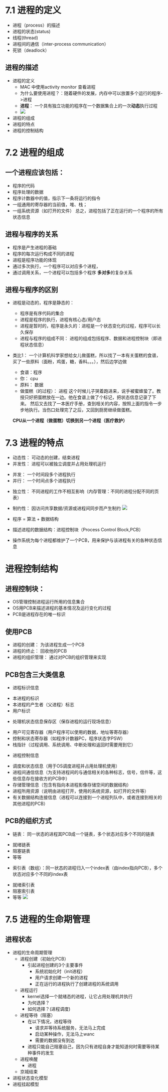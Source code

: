 # 7.1 进程的定义
+ 进程（process）的描述
+ 进程的状态(status)
+ 线程(thread)
+ 进程间的通信（inter-process communication）
+ 死锁（deadlock）

## 进程的描述

+ 进程的定义
  - MAC 中使用activity monitor 查看进程
  - 为什么要使用进程？：随着硬件的发展，内存中可以放置多个运行的程序->进程
  - **进程**： 一个具有独立功能的程序在一个数据集合上的一次**动态**执行过程
  - ![](../Resources/7-processdef.png)
+ 进程的组成
+ 进程的特点
+ 进程的控制结构

# 7.2 进程的组成
## 一个进程应该包括：
+ 程序的代码
+ 程序处理的数据
+ 程序计数器中的值，指示下一条将运行的指令
+ 一组通用的寄存器的当前值，堆、栈；
+ 一组系统资源（如打开的文件）
总之，进程包括了正在运行的一个程序的所有状态信息

## 进程与程序的关系
+ 程序是产生进程的基础
+ 程序的每次运行构成不同的进程
+ 进程是程序功能的体现
+ 通过多次执行，一个程序可以对应多个进程，
+ 通过调用关系，一个进程可以包括多个程序
**多对多**的复杂关系
## 进程与程序的区别
+ 进程是动态的，程序是静态的：
  - 程序是有序代码的集合
  - 进程是程序的执行，进程有核心态/用户态
  - 进程是暂时的，程序是永久的：进程是一个状态变化的过程，程序可以长久保存
  - 进程与程序的组成不同： 进程的组成包括程序、数据和进程控制块（即进程状态信息）
+ 类比1： 一个计算机科学家想给女儿做蛋糕，所以找了一本有关蛋糕的食谱，买了一些原料（面粉，鸡蛋，糖，香料。。。），然后边学边做
  - 食谱：程序
  - 你： cpu
  - 原料： 数据
  - 做蛋糕（的过程）： 进程
  这个时候儿子哭着跑进来，说手被蜜蜂蛰了。教授只好把蛋糕放在一边。他在食谱上做了个标记，把状态信息记录了下来。
  然后又去找了一本医疗手册，查到相关的内容，按照上面的指令一步步地执行。当伤口处理完了之后，又回到厨房继续做蛋糕。
  
  **CPU从一个进程（做蛋糕）切换到另一个进程（医疗救护）**
  
 # 7.3 进程的特点
 + 动态性： 可动态的创建，结束进程
 + 并发性： 进程可以被独立调度并占用处理机运行 
  - 并发： 一个时间段多个进程执行
  - 并行： 一个时间点多个进程执行
 + 独立性： 不同进程的工作不相互影响（内存管理：不同的进程分配不同的页表）
 + 制约性： 因访问共享数据/资源或进程间同步而产生制约
 ![](../Resources/7-processcharacter.png)
 
 + 程序 = 算法 + 数据结构
 + 描述进程的数据结构：进程控制块（Process Control Block,PCB）
 + 操作系统为每个进程都维护了一个PCB，用来保护与该进程有关的各种状态信息
 
 # 进程控制结构
 ## 进程控制块：
 + OS管理控制进程运行所用的信息集合
 + OS用PCB来描述进程的基本情况及运行变化的过程
 + PCB是进程存在的唯一标识
 
 ## 使用PCB
 + 进程的创建： 为该进程生成一个PCB
 + 进程的终止： 回收他的PCB
 + 进程的组织管理： 通过对PCB的组织管理来实现
 
 ## PCB包含三大类信息
 + 进程标识信息
  - 本进程的标识
  - 本进程的产生者（父进程）标志
  - 用户标识
 + 处理机状态信息保存区（保存进程的运行现场信息）
  - 用户可见寄存器（用户程序可以使用的数据，地址等寄存器）
  - 控制和状态寄存器（如程序计数器PC，程序状态字PSW）
  - 栈指针（过程调用、系统调用、中断处理和返回时需要用到它）
 + 进程控制信息
  - 调度和状态信息（用于OS调度进程并占用处理机使用）
  - 进程间通信信息（为支持进程间的与通信相关的各种标志，信号，信件等，这些信息存在接收方的PCB中）
  - 存储管理信息（包含有指向本进程影像存储空间的数据结构）
  - 进程所用资源（说明由进程打开，使用的系统资源，如打开的文件等）
  - 有关数据结构连接信息（进程可以连接到一个进程列队中，或者连接到相关的其他进程的PCB）
  
 ## PCB的组织方式
 + 链表： 同一状态的进程其PCB成一个链表，多个状态对应多个不同的链表
  - 就绪链表
  - 阻塞链表
  - 等等
 + 索引表（数组）：同一状态的进程归入一个index表（由index指向PCB），多个状态对应多个不同的index表
  - 就绪索引表
  - 阻塞索引表
  - 等等
  ![](../Resources/7-pcblistindex.png)
  
# 7.5 进程的生命期管理
## 进程状态
+ 进程的生命周期管理
  - 进程创建（初始化PCB）
    + 引起进程创建的3个主要事件
      - 系统初始化时（init进程）
      - 用户请求创建一个新的进程
      - 正在运行的进程执行了创建进程的系统调用
  - 进程运行
    + kernel选择一个就绪态的进程，让它占用处理机并执行
    + 为何选择？
    + 如何选择？(进程调度)
  - 进程等待（阻塞）
    + 在以下情况，进程等待
      - 请求并等待系统服务，无法马上完成
      - 启动某种操作，无法马上wanc
      - 需要的数据没有到达
    + 进程只能自己阻塞自己，因为只有进程自身才能知道何时需要等待某种事件的发生  
  - 进程唤醒
    + 进程
  - 京城结束
+ 进程状态变化模型
+ 进程挂起模型


 
